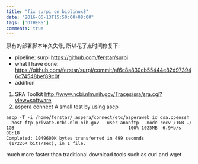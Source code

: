 ```yaml
---
title: "fix surpi on biolinux8"
date: "2016-06-13T15:50:00+08:00"
tags: ['OTHERS']
comments: true
---
```



原有的部署脚本年久失修, 所以花了点时间修复下:
- pipeline: 
surpi <https://github.com/ferstar/surpi>
- what I have done: 
<https://github.com/ferstar/surpi/commit/af6c8a830cb55444e82d973946c74548bef89c0f>
- addition

1. SRA Toolkit
<http://www.ncbi.nlm.nih.gov/Traces/sra/sra.cgi?view=software>
2. aspera connect
A small test by using ascp
```
ascp -T -i /home/ferstar/.aspera/connect/etc/asperaweb_id_dsa.openssh --host ftp-private.ncbi.nlm.nih.gov --user anonftp --mode recv /1GB ./
1GB                                           100% 1025MB  6.9Mb/s    08:18    
Completed: 1049600K bytes transferred in 499 seconds
 (17226K bits/sec), in 1 file.
 ```
 much more faster than traditional download tools such as curl and wget